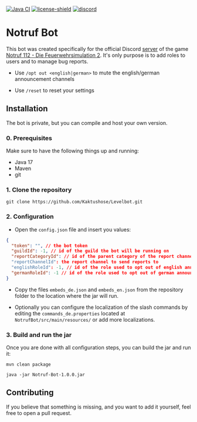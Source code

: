 [![Java CI](https://github.com/Kaktushose/LanguageBot/actions/workflows/ci.yml/badge.svg?branch=master)](https://github.com/Kaktushose/LanguageBot/actions/workflows/ci.yml)
[![license-shield](https://img.shields.io/badge/License-Apache%202.0-lightgrey.svg)]()
<a href="https://discord.gg/Ac2tRYG">
<img src="https://discord.com/api/guilds/547006417542971393/embed.png" alt="discord">
</a>
# Notruf Bot

This bot was created specifically for the official Discord [server](https://discord.gg/Ac2tRYG) of the game [Notruf 112 - Die Feuerwehrsimulation 2](https://store.steampowered.com/app/785770/Notruf_112__Die_Feuerwehr_Simulation_2). 
It's only purpose is to add roles to users and to manage bug reports. 

- Use `/opt out <english|german>` to mute the english/german announcement channels

- Use `/reset` to reset your settings

## Installation

The bot is private, but you can compile and host your own version.

### 0. Prerequisites

Make sure to have the following things up and running:

- Java 17
- Maven
- git

### 1. Clone the repository

```
git clone https://github.com/Kaktushose/Levelbot.git
```

### 2. Configuration

- Open the `config.json` file and insert you values:
```json
{
  "token": "", // the bot token
  "guildId": -1, // id of the guild the bot will be running on
  "reportCategoryId": // id of the parent category of the report channel
  "reportChannelId": the report channel to send reports to
  "englishRoleId": -1, // id of the role used to opt out of english announcments
  "germanRoleId": -1 // id of the role used to opt out of german announcments
}
```

- Copy the files `embeds_de.json` and `embeds_en.json` from the repository folder to the location where the jar will run. 

- Optionally you can configure the localization of the slash commands by editing the `commands_de.properties` located at `NotrufBot/src/main/resources/` or add more localizations.

### 3. Build and run the jar

Once you are done with all configuration steps, you can build the jar and run it:

```
mvn clean package
```

```
java -jar Notruf-Bot-1.0.0.jar
```

## Contributing

If you believe that something is missing, and you want to add it yourself, feel free to open a pull request. 
